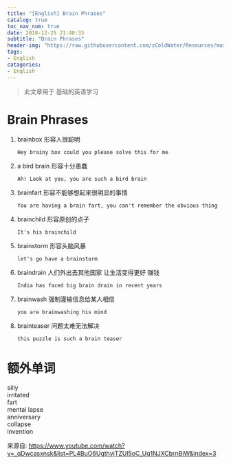 ```yaml
---
title: "[English] Brain Phrases"
catalog: true
toc_nav_num: true
date: 2018-12-25 21:40:33
subtitle: "Brain Phrases"
header-img: "https://raw.githubusercontent.com/zColdWater/Resources/master/Images/blur1.jpg"
tags:
- English
catagories:
- English
---
```


> 此文章用于 基础的英语学习

Brain Phrases
=======
1. brainbox 形容人很聪明
    ```
    Hey brainy box could you please solve this for me
    ```
2. a bird brain 形容十分愚蠢
    ```
    Ah! Look at you, you are such a bird brain
    ```
3. brainfart 形容不能够想起来很明显的事情
    ```
    You are having a brain fart, you can't remember the obvious thing
    ```
4. brainchild 形容原创的点子
    ```
    It's his brainchild
    ```
5. brainstorm 形容头脑风暴
    ```
    let's go have a brainstorm
    ```
6. braindrain 人们外出去其他国家 让生活变得更好 赚钱
    ```
    India has faced big brain drain in recent years
    ```
7. brainwash 强制灌输信息给某人相信
    ```
    you are brainwashing his mind
    ```
8. brainteaser 问题太难无法解决
    ```
    this puzzle is such a brain teaser
    ```


额外单词
=======
silly  
irritated   
fart  
mental lapse   
anniversary  
collapse   
invention  


来源自: https://www.youtube.com/watch?v=_qDwcasxnsk&list=PL4BuO6UgthvjTZUl5oC_Uq1NJXCbrnBiW&index=3

